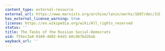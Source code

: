```yaml
---
content_type: external-resource
external_url: https://www.marxists.org/archive/lenin/works/1897/dec/31b.htm
has_external_license_warning: true
license: https://en.wikipedia.org/wiki/All_rights_reserved
status: ''
title: The Tasks of the Russian Social-Democrats
uid: f55ec3a8-9180-4602-b4d3-b8cd67bd26ab
wayback_url: ''
---
```

